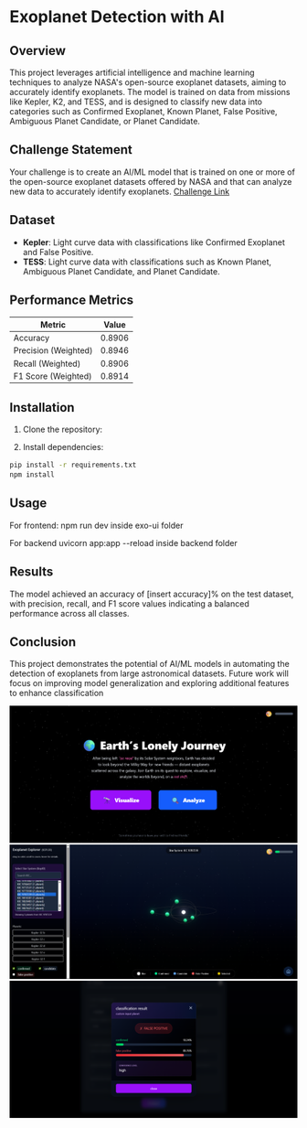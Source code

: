 # Exoplanet Detection with AI

## Overview

This project leverages artificial intelligence and machine learning techniques to analyze NASA's open-source exoplanet datasets, aiming to accurately identify exoplanets. The model is trained on data from missions like Kepler, K2, and TESS, and is designed to classify new data into categories such as Confirmed Exoplanet, Known Planet, False Positive, Ambiguous Planet Candidate, or Planet Candidate.

## Challenge Statement

Your challenge is to create an AI/ML model that is trained on one or more of the open-source exoplanet datasets offered by NASA and that can analyze new data to accurately identify exoplanets.
[Challenge Link](https://www.spaceappschallenge.org/2025/challenges/a-world-away-hunting-for-exoplanets-with-ai/)

## Dataset

* **Kepler**: Light curve data with classifications like Confirmed Exoplanet and False Positive.
* **TESS**: Light curve data with classifications such as Known Planet, Ambiguous Planet Candidate, and Planet Candidate.


## Performance Metrics

| Metric               | Value    |
| -------------------- | -------- |
| Accuracy             | 0.8906   |
| Precision (Weighted) | 0.8946   |
| Recall (Weighted)    | 0.8906   |
| F1 Score (Weighted)  | 0.8914   |



## Installation

1. Clone the repository:


2. Install dependencies:

```bash
pip install -r requirements.txt
npm install
```

## Usage

For frontend:
npm run dev inside exo-ui folder 

For backend
uvicorn app:app --reload inside backend folder

## Results

The model achieved an accuracy of [insert accuracy]% on the test dataset, with precision, recall, and F1 score values indicating a balanced performance across all classes.

## Conclusion

This project demonstrates the potential of AI/ML models in automating the detection of exoplanets from large astronomical datasets. Future work will focus on improving model generalization and exploring additional features to enhance classification

![alt text](image-3.png)
![alt text](image-1.png)
![alt text](image.png)